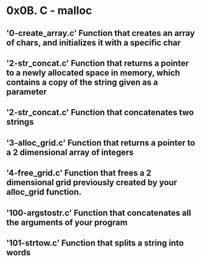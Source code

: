 # 0x0B. C - malloc 
## '0-create_array.c' Function that creates an array of chars, and initializes it with a specific char
## '2-str_concat.c' Function that returns a pointer to a newly allocated space in memory, which contains a copy of the string given as a parameter
## '2-str_concat.c' Function that concatenates two strings
## '3-alloc_grid.c' Function that returns a pointer to a 2 dimensional array of integers 
##  '4-free_grid.c' Function that frees a 2 dimensional grid previously created by your alloc_grid function.
## '100-argstostr.c' Function that concatenates all the arguments of your program
## '101-strtow.c' Function that splits a string into words

